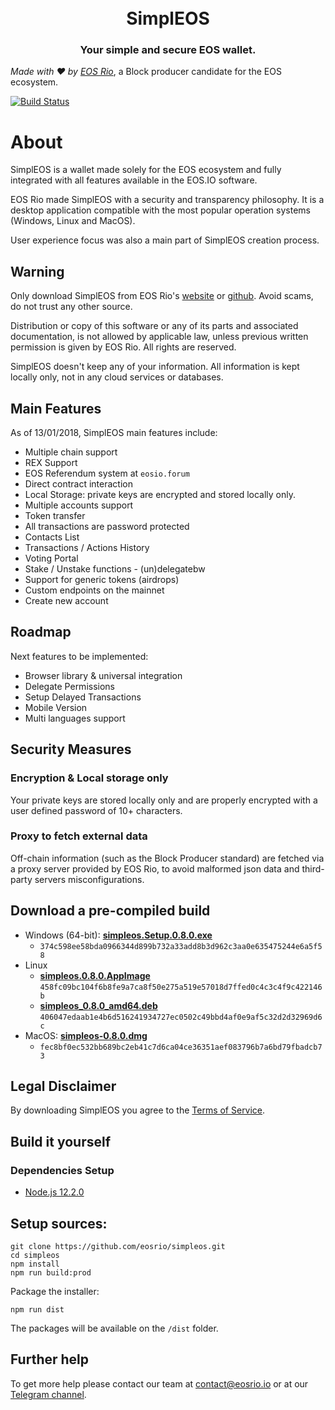 <h1 align="center">
  <br>
  SimplEOS
  <br>
</h1>
<h3 align="center">
Your simple and secure EOS wallet.
</h3>

*Made with :hearts: by [EOS Rio](https://eosrio.io/)*, a Block producer candidate for the EOS ecosystem.

[![Build Status](https://travis-ci.com/eosrio/simpleos.svg?branch=master)](https://travis-ci.com/eosrio/simpleos)

# About

SimplEOS is a wallet made solely for the EOS ecosystem and fully integrated with all features available in the EOS.IO software.
 
EOS Rio made SimplEOS with a security and transparency philosophy. It is a desktop application compatible with the most popular operation systems (Windows, Linux and MacOS).

User experience focus was also a main part of SimplEOS creation process.  

## Warning

Only download SimplEOS from EOS Rio's [website](https://eosrio.io/simpleos/) or [github](https://github.com/eosrio/simpleos). Avoid scams, do not trust any other source.

Distribution or copy of this software or any of its parts and associated documentation, is not allowed by applicable law, unless previous written permission is given by EOS Rio. All rights are reserved.

SimplEOS doesn't keep any of your information. All information is kept locally only, not in any cloud services or databases.

## Main Features
As of 13/01/2018, SimplEOS main features include:

- Multiple chain support
- REX Support
- EOS Referendum system at `eosio.forum`
- Direct contract interaction
- Local Storage: private keys are encrypted and stored locally only.
- Multiple accounts support
- Token transfer
- All transactions are password protected
- Contacts List
- Transactions / Actions History
- Voting Portal
- Stake / Unstake functions - (un)delegatebw
- Support for generic tokens (airdrops)
- Custom endpoints on the mainnet
- Create new account

## Roadmap

Next features to be implemented:
- Browser library & universal integration
- Delegate Permissions
- Setup Delayed Transactions
- Mobile Version
- Multi languages support

## Security Measures
### Encryption & Local storage only
Your private keys are stored locally only and are properly encrypted with a user defined password of 10+ characters.

### Proxy to fetch external data
Off-chain information (such as the Block Producer standard) are fetched via a proxy server provided by EOS Rio, to avoid malformed json data and third-party servers misconfigurations. 

## Download a pre-compiled build

- Windows (64-bit): [**simpleos.Setup.0.8.0.exe**](https://github.com/eosrio/simpleos/releases/download/v0.8.0/simpleos.Setup.0.8.0.exe)
  - `374c598ee58bda0966344d899b732a33add8b3d962c3aa0e635475244e6a5f58`
- Linux
  - [**simpleos.0.8.0.AppImage**](https://github.com/eosrio/simpleos/releases/download/v0.8.0/simpleos.0.8.0.AppImage)
  `458fc09bc104f6b8fe9a7ca8f50e275a519e57018d7ffed0c4c3c4f9c422146b`
  - [**simpleos_0.8.0_amd64.deb**](https://github.com/eosrio/simpleos/releases/download/v0.8.0/simpleos_0.8.0_amd64.deb)
  `406047edaab1e4b6d516241934727ec0502c49bbd4af0e9af5c32d2d32969d6c`  
- MacOS: [**simpleos-0.8.0.dmg**](https://github.com/eosrio/simpleos/releases/download/v0.8.0/simpleos-0.8.0.dmg)
  - `fec8bf0ec532bb689bc2eb41c7d6ca04ce36351aef083796b7a6bd79fbadcb73`

## Legal Disclaimer

By downloading SimplEOS you agree to the [Terms of Service](https://eosrio.io/terms-of-service/).

## Build it yourself

### Dependencies Setup
- [Node.js 12.2.0](https://nodejs.org/en/download/current/)

## Setup sources:
```console
git clone https://github.com/eosrio/simpleos.git
cd simpleos
npm install
npm run build:prod
```
Package the installer:
```
npm run dist
```
The packages will be available on the `/dist` folder.

## Further help

To get more help please contact our team at contact@eosrio.io or at our [Telegram channel](https://t.me/eosrio).

